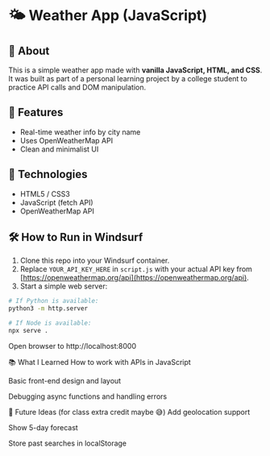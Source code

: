 # 🌤️ Weather App (JavaScript)

## 📝 About
This is a simple weather app made with **vanilla JavaScript, HTML, and CSS**. It was built as part of a personal learning project by a college student to practice API calls and DOM manipulation.

## 🚀 Features
- Real-time weather info by city name
- Uses OpenWeatherMap API
- Clean and minimalist UI

## 🧪 Technologies
- HTML5 / CSS3
- JavaScript (fetch API)
- OpenWeatherMap API

## 🛠️ How to Run in Windsurf
1. Clone this repo into your Windsurf container.
2. Replace `YOUR_API_KEY_HERE` in `script.js` with your actual API key from [https://openweathermap.org/api](https://openweathermap.org/api).
3. Start a simple web server:
```bash
# If Python is available:
python3 -m http.server

# If Node is available:
npx serve .
```
Open browser to http://localhost:8000

📚 What I Learned
How to work with APIs in JavaScript

Basic front-end design and layout

Debugging async functions and handling errors

🔮 Future Ideas (for class extra credit maybe 😅)
Add geolocation support

Show 5-day forecast

Store past searches in localStorage

